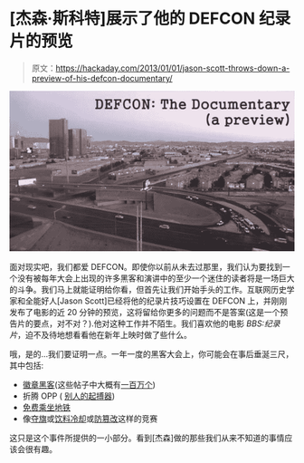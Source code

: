 # [杰森·斯科特]展示了他的 DEFCON 纪录片的预览

> 原文：<https://hackaday.com/2013/01/01/jason-scott-throws-down-a-preview-of-his-defcon-documentary/>

![defcon-the-documentary](img/ffb2c1d448a3f0218e20baaba10a1719.png)

面对现实吧，我们都爱 DEFCON。即使你以前从未去过那里，我们认为要找到一个没有被每年大会上出现的许多黑客和演讲中的至少一个迷住的读者将是一场巨大的斗争。我们马上就能证明给你看，但首先让我们开始手头的工作。互联网历史学家和全能好人[Jason Scott]已经将他的纪录片技巧设置在 DEFCON 上，并刚刚发布了电影的近 20 分钟的预览，这将留给你更多的问题而不是答案(这是一个预告片的要点，对不对？).他对这种工作并不陌生。我们喜欢他的电影 *BBS:纪录片*，迫不及待地想看看他在新年上映时做了些什么。

哦，是的…我们要证明一点。一年一度的黑客大会上，你可能会在事后垂涎三尺，其中包括:

*   [徽章黑客](http://hackaday.com/2011/01/07/a-look-back-at-defcon-18-badges/)(这些帖子中大概有[一百万个](http://hackaday.com/2009/08/04/defcon-17-badge-hacking/))
*   折腾 OPP ( [别人的起搏器](http://hackaday.com/2008/08/09/defcon-16-pacemaker-b-gone/))
*   [免费乘坐地铁](http://hackaday.com/2008/08/24/subway-hacker-speaks/)
*   像[夺旗](http://hackaday.com/2008/12/30/25c3-ctf-dominated-by-iphone-dev-team-hackmii/)或[饮料冷却](http://hackaday.com/2008/05/28/beverage-cooling-contraption-contest/)或[防篡改](http://hackaday.com/2012/06/23/defcon-20-tamper-evident-contest-signup/)这样的竞赛

这只是这个事件所提供的一小部分。看到[杰森]做的那些我们从来不知道的事情应该会很有趣。